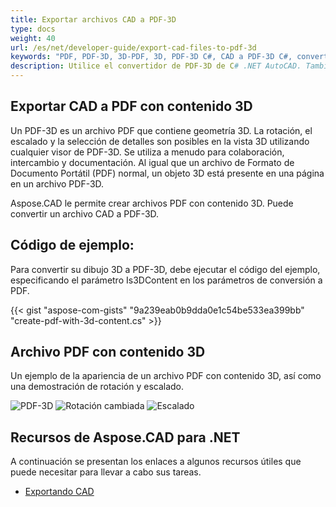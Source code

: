 ```yaml
---
title: Exportar archivos CAD a PDF-3D
type: docs
weight: 40
url: /es/net/developer-guide/export-cad-files-to-pdf-3d
keywords: "PDF, PDF-3D, 3D-PDF, 3D, PDF-3D C#, CAD a PDF-3D C#, convertir AutoCAD, convertir autocad a pdf-3d"
description: Utilice el convertidor de PDF-3D de C# .NET AutoCAD. También puede convertir un modelo 3D a PDF-3D en C# .NET.
---
```


## **Exportar CAD a PDF con contenido 3D**

Un PDF-3D es un archivo PDF que contiene geometría 3D. La rotación, el escalado y la selección de detalles son posibles en la vista 3D utilizando cualquier visor de PDF-3D. Se utiliza a menudo para colaboración, intercambio y documentación. Al igual que un archivo de Formato de Documento Portátil (PDF) normal, un objeto 3D está presente en una página en un archivo PDF-3D.

Aspose.CAD le permite crear archivos PDF con contenido 3D. Puede convertir un archivo CAD a PDF-3D.

## **Código de ejemplo:**

Para convertir su dibujo 3D a PDF-3D, debe ejecutar el código del ejemplo, especificando el parámetro Is3DContent en los parámetros de conversión a PDF.

{{< gist "aspose-com-gists" "9a239eab0b9dda0e1c54be533ea399bb" "create-pdf-with-3d-content.cs" >}}

## **Archivo PDF con contenido 3D**

Un ejemplo de la apariencia de un archivo PDF con contenido 3D, así como una demostración de rotación y escalado.

![PDF-3D](/es/_assets/result.png)
![Rotación cambiada](/es/_assets/rotate.png)
![Escalado](/es/_assets/scaling.png)

## **Recursos de Aspose.CAD para .NET**

A continuación se presentan los enlaces a algunos recursos útiles que puede necesitar para llevar a cabo sus tareas.

- [Exportando CAD](/es/cad/net/exporting-cad/)
